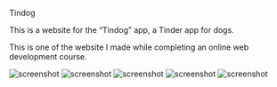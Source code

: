 Tindog

This is a website for the “Tindog” app, a Tinder app for dogs.

This is one of the website I made while completing an online web development course.

![screenshot](https://i.imgur.com/2Agv18L.png)
![screenshot](https://i.imgur.com/Om0EN6R.png)
![screenshot](https://i.imgur.com/WhOE5XQ.png)
![screenshot](https://i.imgur.com/tB5XsPP.png)
![screenshot](https://i.imgur.com/SdJHFQ5.png)
